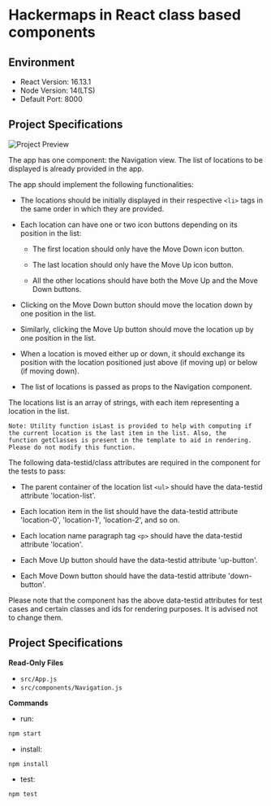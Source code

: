 # Hackermaps in React class based components

## Environment 

- React Version: 16.13.1
- Node Version: 14(LTS)
- Default Port: 8000

## Project Specifications 

![Project Preview](https://hrcdn.net/s3_pub/istreet-assets/TmGRAMBIdTiDH4t9b4xOCg/ezgif.com-video-to-gif.gif)

The app has one component: the Navigation view. The list of locations to be displayed is already provided in the app. 

The app should implement the following functionalities:

- The locations should be initially displayed in their respective `<li>` tags in the same order in which they are provided.

- Each location can have one or two icon buttons depending on its position in the list:

  - The first location should only have the Move Down icon button. 

  - The last location should only have the Move Up icon button.

  - All the other locations should have both the Move Up and the Move Down buttons.

- Clicking on the Move Down button should move the location down by one position in the list.

- Similarly, clicking the Move Up button should move the location up by one position in the list.

- When a location is moved either up or down, it should exchange its position with the location positioned just above (if moving up) or below (if moving down).

- The list of locations is passed as props to the Navigation component.


The locations list is an array of strings, with each item representing a location in the list.

```text
Note: Utility function isLast is provided to help with computing if the current location is the last item in the list. Also, the function getClasses is present in the template to aid in rendering. Please do not modify this function. 
```

The following data-testid/class attributes are required in the component for the tests to pass:

- The parent container of the location list `<ul>` should have the data-testid attribute 'location-list'.

- Each location item in the list should have the data-testid attribute 'location-0', 'location-1', 'location-2', and so on.

- Each location name paragraph tag `<p>` should have the data-testid attribute 'location'.

- Each Move Up button should have the data-testid attribute 'up-button'.

- Each Move Down button should have the data-testid attribute 'down-button'.


Please note that the component has the above data-testid attributes for test cases and certain classes and ids for rendering purposes. It is advised not to change them.

## Project Specifications 

**Read-Only Files**
- `src/App.js`
- `src/components/Navigation.js`


**Commands**
- run: 
```bash
npm start
```
- install: 
```bash
npm install
```
- test: 
```bash
npm test
```


